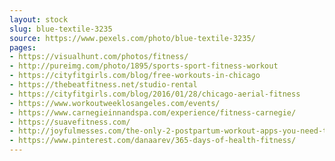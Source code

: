 ```yaml
---
layout: stock
slug: blue-textile-3235
source: https://www.pexels.com/photo/blue-textile-3235/
pages:
- https://visualhunt.com/photos/fitness/
- http://pureimg.com/photo/1895/sports-sport-fitness-workout
- https://cityfitgirls.com/blog/free-workouts-in-chicago
- https://thebeatfitness.net/studio-rental
- https://cityfitgirls.com/blog/2016/01/28/chicago-aerial-fitness
- https://www.workoutweeklosangeles.com/events/
- https://www.carnegieinnandspa.com/experience/fitness-carnegie/
- https://suavefitness.com/
- http://joyfulmesses.com/the-only-2-postpartum-workout-apps-you-need-to-get-your-body-back-after-baby/
- https://www.pinterest.com/danaarev/365-days-of-health-fitness/
---
```

